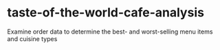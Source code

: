 # taste-of-the-world-cafe-analysis
Examine order data to determine the best- and worst-selling menu items and cuisine types
